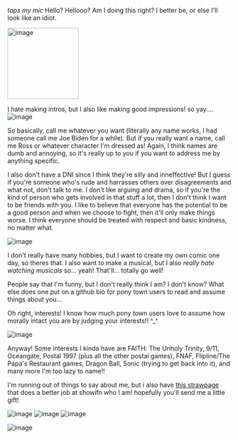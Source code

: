 *taps my mic* Hello? Hellooo? Am I doing this right? I better be, or else I'll look like an idiot.

<img width="160" alt="image" src="https://github.com/user-attachments/assets/247a2b9b-77bc-49b8-9d7c-9ab9c8b4541a">

I hate making intros, but I also like making good impressions! so yay....
![image](https://github.com/user-attachments/assets/5a368817-fbf4-4e78-a066-0fb4f1344cea)

So basically, call me whatever you want (literally any name works, I had someone call me Joe Biden for a while). But if you really want a name, call me Ross or whatever character I'm dressed as! Again, I think names are dumb and annoying, so it's really up to you if you want to address me by anything specific.

I also don't have a DNI since I think they're silly and inneffective! But I guess if you're someone who's rude and harrasses others over disagreements and what not, don't talk to me. I don't like arguing and drama, so if you're the kind of person who gets involved in that stuff a lot, then I don't think I want to be friends with you. I like to believe that everyone has the potential to be a good person and when we choose to fight, then it'll only make things worse. I think everyone should be treated with respect and basic kindness, no matter what.

![image](https://github.com/user-attachments/assets/64135aa5-c907-436d-81ad-a4afcf74382e)

I don't really have many hobbies, but I want to create my own comic one day, so theres that. I also want to make a musical, but I also *really hate watching musicals* so... yeah! That'll... totally go well!

People say that I'm funny, but I don't really think I am? I don't know? What else does one put on a github bio for pony town users to read and assume things about you...

Oh right, interests! I know how much pony town users love to assume how morally intact you are by judging your interests!! ^_^

![image](https://github.com/user-attachments/assets/56ad3490-9527-46db-9a2d-a2e5c66d6d05)

Anyway! Some interests I kinda have are FAITH: The Unholy Trinity, 9/11, Oceangate, Postal 1997 (plus all the other postal games), FNAF, Flipline/The Papa's Restaurant games, Dragon Ball, Sonic (trying to get back into it), and many more I'm too lazy to name!!

I'm running out of things to say about me, but i also have [this strawpage](https://nostalgiahog.straw.page) that does a better job at showifn who I am! hopefully you'll send me a little gift!

![image](https://github.com/user-attachments/assets/d7e1bcbc-9c76-438f-ab51-f7a3d449f531)
![image](https://github.com/user-attachments/assets/d8b9f3cd-251c-4f26-bc6a-3d3eb40de3c2) ![image](https://github.com/user-attachments/assets/972f72e6-d1b2-4850-a051-7653482bffc4)

![image](https://github.com/user-attachments/assets/444a78ef-a2f9-4642-b1af-4aba5bf9a699)

